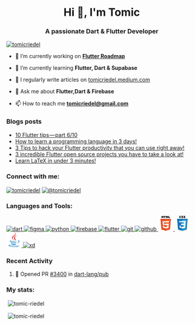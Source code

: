 <h1 align="center">Hi 👋, I'm Tomic</h1>
<h3 align="center">A passionate Dart & Flutter Developer</h3>

<p align="left"> <a href="https://twitter.com/tomicriedel" target="blank"><img src="https://img.shields.io/twitter/follow/tomicriedel?logo=twitter&style=for-the-badge" alt="tomicriedel" /></a> </p>

- 🔭 I’m currently working on **[Flutter Roadmap](https://github.com/Tomic-Riedel/Flutter-Roadmap)**

- 🌱 I’m currently learning **Flutter, Dart & Supabase**

- 📝 I regularly write articles on [tomicriedel.medium.com](tomicriedel.medium.com)

- 💬 Ask me about **Flutter,Dart & Firebase**

- 📫 How to reach me **tomicriedel@gmail.com**

### Blogs posts
<!-- BLOG-POST-LIST:START -->
- [10 Flutter tips — part 6/10](https://tomicriedel.medium.com/10-flutter-tips-part-6-10-8c9c441c8f4a?source=rss-befb172378dc------2)
- [How to learn a programming language in 3 days!](https://tomicriedel.medium.com/how-to-learn-a-programming-language-in-3-days-94fdbe3030cb?source=rss-befb172378dc------2)
- [3 Tips to hack your Flutter productivity that you can use right away!](https://tomicriedel.medium.com/3-tips-to-hack-your-flutter-productivity-that-you-can-use-right-away-d809812d7079?source=rss-befb172378dc------2)
- [3 incredible Flutter open source projects you have to take a look at!](https://tomicriedel.medium.com/3-incredible-flutter-open-source-projects-you-have-to-take-a-look-at-5a68e0eace0?source=rss-befb172378dc------2)
- [Learn LaTeX in under 3 minutes!](https://tomicriedel.medium.com/learn-latex-in-under-3-minutes-87283afcef0?source=rss-befb172378dc------2)
<!-- BLOG-POST-LIST:END -->

<h3 align="left">Connect with me:</h3>
<p align="left">
<a href="https://twitter.com/tomicriedel" target="blank"><img align="center" src="https://raw.githubusercontent.com/rahuldkjain/github-profile-readme-generator/master/src/images/icons/Social/twitter.svg" alt="tomicriedel" height="30" width="40" /></a>
<a href="https://medium.com/@tomicriedel" target="blank"><img align="center" src="https://raw.githubusercontent.com/rahuldkjain/github-profile-readme-generator/master/src/images/icons/Social/medium.svg" alt="@tomicriedel" height="30" width="40" /></a>
</p>

<h3 align="left">Languages and Tools:</h3>
<p align="left"> <a href="https://dart.dev" target="_blank"> <img src="https://www.vectorlogo.zone/logos/dartlang/dartlang-icon.svg" alt="dart" width="40" height="40"/> </a> <a href="https://www.figma.com/" target="_blank"> <img src="https://www.vectorlogo.zone/logos/figma/figma-icon.svg" alt="figma" width="40" height="40"/> </a>
<a href="https://www.python.org/" target="_blank"> <img src="https://www.vectorlogo.zone/logos/python/python-icon.svg" alt="python" width="40" height="40"/> </a>
<a href="https://firebase.google.com/" target="_blank"> <img src="https://www.vectorlogo.zone/logos/firebase/firebase-icon.svg" alt="firebase" width="40" height="40"/> </a> <a href="https://flutter.dev" target="_blank"> <img src="https://www.vectorlogo.zone/logos/flutterio/flutterio-icon.svg" alt="flutter" width="40" height="40"/> </a> <a href="https://git-scm.com/" target="_blank"> <img src="https://www.vectorlogo.zone/logos/git-scm/git-scm-icon.svg" alt="git" width="40" height="40"/> </a> 
<a href="https://github.com" target="_blank"> <img src="https://www.vectorlogo.zone/logos/github/github-tile.svg" alt="github" width="40" height="40"/> </a>
<a href="https://www.w3.org/html/" target="_blank"> <img src="https://raw.githubusercontent.com/devicons/devicon/master/icons/html5/html5-original-wordmark.svg" alt="html5" width="40" height="40"/>  <a href="https://www.w3schools.com/css/" target="_blank"> <img src="https://raw.githubusercontent.com/devicons/devicon/master/icons/css3/css3-original-wordmark.svg" alt="css3" width="40" height="40"/> </a> </a> <a href="https://www.java.com" target="_blank"> <img src="https://raw.githubusercontent.com/devicons/devicon/master/icons/java/java-original.svg" alt="java" width="40" height="40"/> </a> <a href="https://www.adobe.com/products/xd.html" target="_blank"> <img src="https://cdn.worldvectorlogo.com/logos/adobe-xd.svg" alt="xd" width="40" height="40"/> </a> </p>

### Recent Activity

<!--START_SECTION:activity-->
1. 💪 Opened PR [#3400](https://github.com/dart-lang/pub/pull/3400) in [dart-lang/pub](https://github.com/dart-lang/pub)
<!--END_SECTION:activity-->

<h3 align="left">My stats:</h3>
<p>&nbsp;<img align="center" src="https://wakatime.com/share/@TomicRiedel/e3b720c4-f8d6-4f1a-b7bb-4aa8e9486bb9.svg" alt="tomic-riedel" /></p>
<p></p>
<p>&nbsp;<img align="center" src="https://github-readme-stats.vercel.app/api?username=tomic-riedel&show_icons=true&locale=en" alt="tomic-riedel" /></p>

